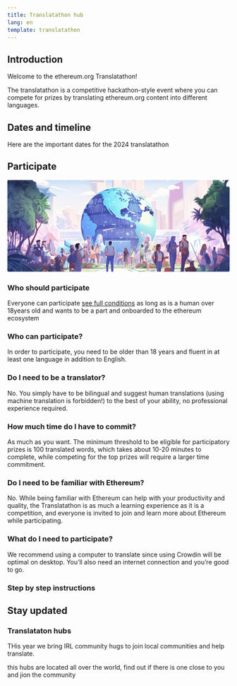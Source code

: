 ```yaml
---
title: Translatathon hub
lang: en
template: translatathon
---
```


<CardContainer>
  <EmojiCard
    emoji=':money_with_wings:'
    title='Translate ethereum.org'
    description='Translate ethereum.org content into your language and help make the website more accessible'
  />
  <EmojiCard
    emoji=':money_with_wings:'
    title='Win prizes'
    description='Compete for your share of 30,000$ in prizes and opportunities to win [Devcon](https://devcon.org) tickets'
  />
  <EmojiCard
    emoji=':closed_lock_with_key:'
    title='Learn about Ethereum'
    description='Learn about different Ethereum related topics while contributing and competing'
  />
</CardContainer>

## Introduction

Welcome to the ethereum.org Translatathon!

The translatathon is a competitive hackathon-style event where you can compete for prizes by translating ethereum.org content into different languages.

## Dates and timeline

Here are the important dates for the 2024 translatathon

<DatesAndTimeline />

<TranslatathonInANutshell />

## Participate

![](../../images/translatathon/participate.png)

### Who should participate

Everyone can participate [see full conditions](/translatathon/terms-and-conditions) as long as is a human over 18years old and wants to be a part and onboarded to the ethereum ecosystem

<TwoColumnContent>
  <CardContent>
    <h3>Who can participate?</h3>
    In order to participate, you need to be older than 18 years and fluent in at least one language in addition to English.
  </CardContent>
  <CardContent>
  <h3>Do I need to be a translator?</h3>
    No. You simply have to be bilingual and suggest human translations (using machine translation is forbidden!) to the best of your ability, no professional experience required.
  </CardContent>
</TwoColumnContent>

<TwoColumnContent>
  <CardContent>
    <h3>How much time do I have to commit?</h3>
    As much as you want. The minimum threshold to be eligible for participatory prizes is 100 translated words, which takes about 10-20 minutes to complete, while competing for the top prizes will require a larger time commitment.
  </CardContent>
  <CardContent>
    <h3>Do I need to be familiar with Ethereum?</h3>
    No. While being familiar with Ethereum can help with your productivity and quality, the Translatathon is as much a learning experience as it is a competition, and everyone is invited to join and learn more about Ethereum while participating.
  </CardContent>
</TwoColumnContent>

<TwoColumnContent>
  <CardContent>
    <h3>What do I need to participate?</h3>
    We recommend using a computer to translate since using Crowdin will be optimal on desktop. You’ll also need an internet connection and you’re good to go.
  </CardContent>
</TwoColumnContent>

### Step by step instructions

<StepByStepInstructions />

## Stay updated

<TranslationHubCallout>
  <h3 style={{margin:0}}>Translataton hubs</h3>

  THis year we bring IRL community hugs to join local communities and help translate.

  this hubs are located all over the world, find out if there is one close to you and jion the community
</TranslationHubCallout>

<TranslatathonCalendar />

<ApplyNow />
